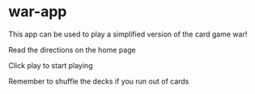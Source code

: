 # war-app

This app can be used to play a simplified version of the card game war!

Read the directions on the home page

Click play to start playing

Remember to shuffle the decks if you run out of cards
